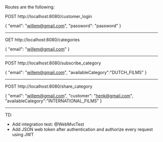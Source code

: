 Routes are the following:

POST
http://localhost:8080/customer_login

{
"email": "willem@gmail.com",
"password": "password"
}


----------------------------------

GET
http://localhost:8080/categories

{
"email": "willem@gmail.com"
}


--------------------------------------

POST
http://localhost:8080/subscribe_category


{
"email": "willem@gmail.com",
"availableCategory":"DUTCH_FILMS"
}

----------------------------------------

POST
http://localhost:8080/share_category

{
"email": "willem@gmail.com",
"customer": "henk@gmail.com",
"availableCategory":"INTERNATIONAL_FILMS"
}




--------------------------------------

TD:

- Add integration test: @WebMvcTest
- Add JSON web token after authentication and authorize every request using JWT
